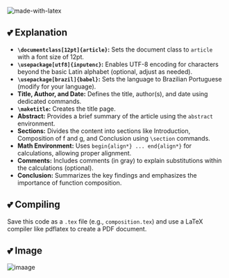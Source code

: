 ![made-with-latex](https://img.shields.io/badge/Made%20with-LaTeX-1f425f.svg)

## 💕 **Explanation**

- **`\documentclass[12pt]{article}`:** Sets the document class to `article` with a font size of 12pt.
- **`\usepackage[utf8]{inputenc}`:** Enables UTF-8 encoding for characters beyond the basic Latin alphabet (optional, adjust as needed).
- **`\usepackage[brazil]{babel}`:** Sets the language to Brazilian Portuguese (modify for your language).
- **Title, Author, and Date:** Defines the title, author(s), and date using dedicated commands.
- **`\maketitle`:** Creates the title page.
- **Abstract:** Provides a brief summary of the article using the `abstract` environment.
- **Sections:** Divides the content into sections like Introduction, Composition of f and g, and Conclusion using `\section` commands.
- **Math Environment:** Uses `begin{align*} ... end{align*}` for calculations, allowing proper alignment.
- **Comments:** Includes comments (in gray) to explain substitutions within the calculations (optional).
- **Conclusion:** Summarizes the key findings and emphasizes the importance of function composition.

## 💕 **Compiling**

Save this code as a `.tex` file (e.g., `composition.tex`) and use a LaTeX compiler like pdflatex to create a PDF document.

## 💕 **Image**

![imaage](https://github.com/DeiseFreire/tex215916062024/blob/main/image.png)
